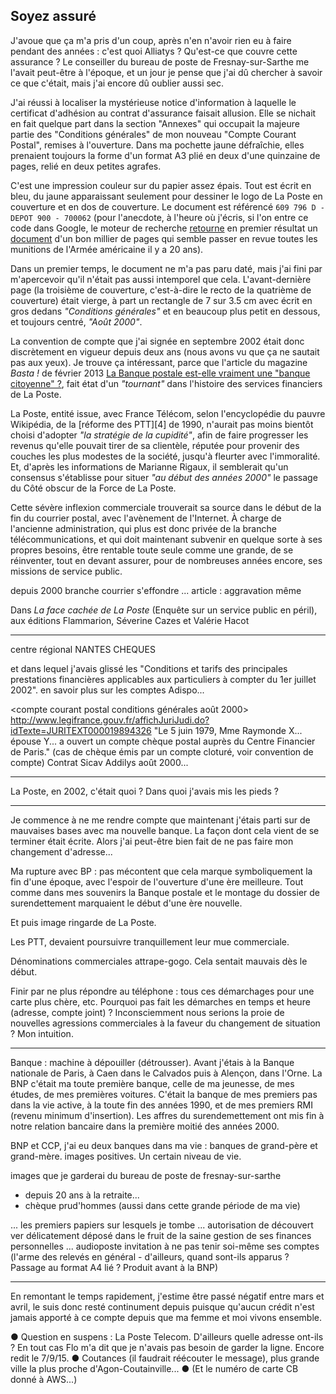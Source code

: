 ## Soyez assuré

J'avoue que ça m'a pris d'un coup, après n'en n'avoir rien eu à faire pendant des années : c'est quoi Alliatys ? Qu'est-ce que couvre cette assurance ? Le conseiller du bureau de poste de Fresnay-sur-Sarthe me l'avait peut-être à l'époque, et un jour je pense que j'ai dû chercher à savoir ce que c'était, mais j'ai encore dû oublier aussi sec.

J'ai réussi à localiser la mystérieuse notice d'information à laquelle le certificat d'adhésion au contrat d'assurance faisait allusion. Elle se nichait en fait quelque part dans la section "Annexes" qui occupait la majeure partie des "Conditions générales" de mon nouveau "Compte Courant Postal", remises à l'ouverture. Dans ma pochette jaune défraîchie, elles prenaient toujours la forme d'un format A3 plié en deux d'une quinzaine de pages, relié en deux petites agrafes.

C'est une impression couleur sur du papier assez épais. Tout est écrit en bleu, du jaune apparaissant seulement pour dessiner le logo de La Poste en couverture et en dos de couverture. Le document est référencé `609 796 D - DEPOT 900 - 700062` (pour l'anecdote, à l'heure où j'écris, si l'on entre ce code dans Google, le moteur de recherche [retourne][1] en premier résultat un [document][2] d'un bon millier de pages qui semble passer en revue toutes les munitions de l'Armée américaine il y a 20 ans).

[1]: https://www.google.fr/search?q=609+796+D+-+DEPOT+900+-+700062
[2]: http://docslide.us/documents/tm-43-0001-28-army-ammunition.html

Dans un premier temps, le document ne m'a pas paru daté, mais j'ai fini par m'apercevoir qu'il n'était pas aussi intemporel que cela. L'avant-dernière page (la troisième de couverture, c'est-à-dire le recto de la quatrième de couverture) était vierge, à part un rectangle de 7 sur 3.5 cm avec écrit en gros dedans *"Conditions générales"* et en beaucoup plus petit en dessous, et toujours centré, *"Août 2000"*.

La convention de compte que j'ai signée en septembre 2002 était donc discrètement en vigueur depuis deux ans (nous avons vu que ça ne sautait pas aux yeux). Je trouve ça intéressant, parce que l'article du magazine *Basta !* de février 2013 [La Banque postale est-elle vraiment une "banque citoyenne" ?][3], fait état d'un *"tournant"* dans l'histoire des services financiers de La Poste.

[3]: http://www.bastamag.net/La-Banque-postale-est-elle

La Poste, entité issue, avec France Télécom, selon l'encyclopédie du pauvre Wikipédia, de la [réforme des PTT][4] de 1990, n'aurait pas moins bientôt choisi d'adopter *"la stratégie de la cupidité"*, afin de faire progresser les revenus qu'elle pouvait tirer de sa clientèle, réputée pour provenir des couches les plus modestes de la société, jusqu'à fleurter avec l'immoralité. Et, d'après les informations de Marianne Rigaux, il semblerait qu'un consensus s'établisse pour situer *"au début des années 2000"* le passage du Côté obscur de la Force de La Poste.

Cette sévère inflexion commerciale trouverait sa source dans le début de la fin du courrier postal, avec l'avènement de l'Internet. À charge de l'ancienne administration, qui plus est donc privée de la branche télécommunications, et qui doit maintenant subvenir en quelque sorte à ses propres besoins, être rentable toute seule comme une grande, de se réinventer, tout en devant assurer, pour de nombreuses années encore, ses missions de service public.

depuis 2000 branche courrier s'effondre ... article : aggravation même

Dans *La face cachée de La Poste* (Enquête sur un service public en péril), aux éditions Flammarion, 
Séverine Cazes et Valérie Hacot 

***

centre régional NANTES CHEQUES

et dans lequel j'avais glissé les "Conditions et tarifs des principales prestations financières applicables aux particuliers à compter du 1er juillet 2002". en savoir plus sur les comptes Adispo...

<compte courant postal conditions générales août 2000>
http://www.legifrance.gouv.fr/affichJuriJudi.do?idTexte=JURITEXT000019894326
"Le 5 juin 1979, Mme Raymonde X... épouse Y... a ouvert un compte chèque postal auprès du Centre Financier de Paris."
(cas de chèque émis par un compte cloturé, voir convention de compte) 
Contrat Sicav Addilys août 2000...

***

La Poste, en 2002, c'était quoi ? Dans quoi j'avais mis les pieds ?

***

Je commence à ne me rendre compte que maintenant j'étais parti sur de mauvaises bases avec ma nouvelle banque. La façon dont cela vient de se terminer était écrite. Alors j'ai peut-être bien fait de ne pas faire mon changement d'adresse...

Ma rupture avec BP : pas mécontent que cela marque symboliquement la fin d'une époque, avec l'espoir de l'ouverture d'une ère meilleure. Tout comme dans mes souvenirs la Banque postale et le montage du dossier de surendettement marquaient le début d'une ère nouvelle.

Et puis image ringarde de La Poste.

Les PTT, devaient poursuivre tranquillement leur mue commerciale. 

Dénominations commerciales attrape-gogo. Cela sentait mauvais dès le début.

Finir par ne plus répondre au téléphone : tous ces démarchages pour une carte plus chère, etc. Pourquoi pas fait les démarches en temps et heure (adresse, compte joint) ? Inconsciemment nous serions la proie de nouvelles agressions commerciales à la faveur du changement de situation ? Mon intuition.

***

Banque : machine à dépouiller (détrousser). Avant j'étais à la Banque nationale de Paris, à Caen dans le Calvados puis à Alençon, dans l'Orne. La BNP c'était ma toute première banque, celle de ma jeunesse, de mes études, de mes premières voitures. C'était la banque de mes premiers pas dans la vie active, à la toute fin des années 1990, et de mes premiers RMI (revenu minimum d'insertion). Les affres du surendemettement ont mis fin à notre relation bancaire dans la première moitié des années 2000.

BNP et CCP, j'ai eu deux banques dans ma vie : banques de grand-père et grand-mère. images positives. Un certain niveau de vie.

images que je garderai du bureau de poste de fresnay-sur-sarthe
- depuis 20 ans à la retraite...
- chèque prud'hommes (aussi dans cette grande période de ma vie)

... les premiers papiers sur lesquels je tombe ... autorisation de découvert ver délicatement déposé dans le fruit de la saine gestion de ses finances personnelles ... audioposte invitation à ne pas tenir soi-même ses comptes (l'arme des relevés en général - d'ailleurs, quand sont-ils apparus ? Passage au format A4 lié ? Produit avant à la BNP)

***

En remontant le temps rapidement, j'estime être passé négatif entre mars et avril, le suis donc resté continument depuis puisque qu'aucun crédit n'est jamais apporté à ce compte depuis que ma femme et moi vivons ensemble. 

● Question en suspens : La Poste Telecom. D'ailleurs quelle adresse ont-ils ? En tout cas Flo m'a dit que je n'avais pas besoin de garder la ligne. Encore redit le 7/9/15. ● Coutances (il faudrait réécouter le message), plus grande ville la plus proche d'Agon-Coutainville... ● (Et le numéro de carte CB donné à AWS...)
